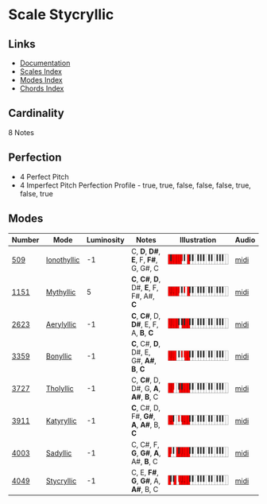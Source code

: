 # Scale Stycryllic

## Links

- [Documentation](README.md)
- [Scales Index](Scales.md)
- [Modes Index](Modes.md)
- [Chords Index](Chords.md)

## Cardinality

8 Notes

## Perfection

- 4 Perfect Pitch
- 4 Imperfect Pitch
Perfection Profile - true, true, false, false, false, true, false, true

## Modes

| Number | Mode | Luminosity | Notes | Illustration | Audio |
|--------|------|------------|-------|--------------|-------|
| [509](https://ianring.com/musictheory/scales/509) | [Ionothyllic](ModeIonothyllic.md) | -1 | C, **D**, **D#**, **E**, F, **F#**, G, G#, C | ![CNaturalIonothyllic](ModeCNaturalIonothyllic.png) | [midi](https://github.com/edipermadi/music/blob/main/docs/ModeCNaturalIonothyllic.mid?raw=true) | 
| [1151](https://ianring.com/musictheory/scales/1151) | [Mythyllic](ModeMythyllic.md) | 5 | **C**, **C#**, **D**, D#, **E**, F, F#, A#, **C** | ![CNaturalMythyllic](ModeCNaturalMythyllic.png) | [midi](https://github.com/edipermadi/music/blob/main/docs/ModeCNaturalMythyllic.mid?raw=true) | 
| [2623](https://ianring.com/musictheory/scales/2623) | [Aerylyllic](ModeAerylyllic.md) | -1 | **C**, **C#**, D, **D#**, E, F, A, **B**, **C** | ![CNaturalAerylyllic](ModeCNaturalAerylyllic.png) | [midi](https://github.com/edipermadi/music/blob/main/docs/ModeCNaturalAerylyllic.mid?raw=true) | 
| [3359](https://ianring.com/musictheory/scales/3359) | [Bonyllic](ModeBonyllic.md) | -1 | **C**, C#, **D**, D#, E, G#, **A#**, **B**, **C** | ![CNaturalBonyllic](ModeCNaturalBonyllic.png) | [midi](https://github.com/edipermadi/music/blob/main/docs/ModeCNaturalBonyllic.mid?raw=true) | 
| [3727](https://ianring.com/musictheory/scales/3727) | [Tholyllic](ModeTholyllic.md) | -1 | C, **C#**, D, D#, G, **A**, **A#**, **B**, C | ![CNaturalTholyllic](ModeCNaturalTholyllic.png) | [midi](https://github.com/edipermadi/music/blob/main/docs/ModeCNaturalTholyllic.mid?raw=true) | 
| [3911](https://ianring.com/musictheory/scales/3911) | [Katyryllic](ModeKatyryllic.md) | -1 | **C**, C#, D, F#, **G#**, **A**, **A#**, B, **C** | ![CNaturalKatyryllic](ModeCNaturalKatyryllic.png) | [midi](https://github.com/edipermadi/music/blob/main/docs/ModeCNaturalKatyryllic.mid?raw=true) | 
| [4003](https://ianring.com/musictheory/scales/4003) | [Sadyllic](ModeSadyllic.md) | -1 | C, C#, F, **G**, **G#**, **A**, A#, **B**, C | ![CNaturalSadyllic](ModeCNaturalSadyllic.png) | [midi](https://github.com/edipermadi/music/blob/main/docs/ModeCNaturalSadyllic.mid?raw=true) | 
| [4049](https://ianring.com/musictheory/scales/4049) | [Stycryllic](ModeStycryllic.md) | -1 | C, E, **F#**, **G**, **G#**, A, **A#**, B, C | ![CNaturalStycryllic](ModeCNaturalStycryllic.png) | [midi](https://github.com/edipermadi/music/blob/main/docs/ModeCNaturalStycryllic.mid?raw=true) | 

